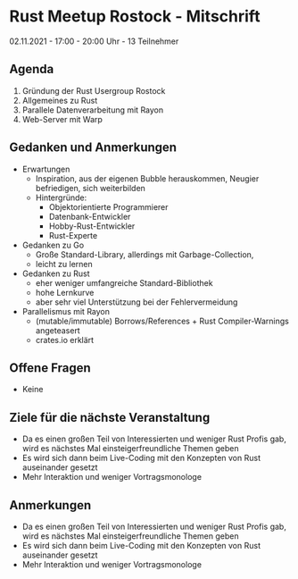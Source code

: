 # Rust Meetup Rostock - Mitschrift

02.11.2021 - 17:00 - 20:00 Uhr - 13 Teilnehmer

## Agenda

1. Gründung der Rust Usergroup Rostock
2. Allgemeines zu Rust
3. Parallele Datenverarbeitung mit Rayon
4. Web-Server mit Warp

## Gedanken und Anmerkungen

- Erwartungen
  - Inspiration, aus der eigenen Bubble herauskommen, Neugier befriedigen, sich weiterbilden
  - Hintergründe:
    - Objektorientierte Programmierer
    - Datenbank-Entwickler
    - Hobby-Rust-Entwickler
    - Rust-Experte
- Gedanken zu Go
  - Große Standard-Library, allerdings mit Garbage-Collection,
  - leicht zu lernen
- Gedanken zu Rust
  - eher weniger umfangreiche Standard-Bibliothek
  - hohe Lernkurve
  - aber sehr viel Unterstützung bei der Fehlervermeidung
- Parallelismus mit Rayon
  - (mutable/immutable) Borrows/References + Rust Compiler-Warnings angeteasert
  - crates.io erklärt

## Offene Fragen

- Keine

## Ziele für die nächste Veranstaltung

- Da es einen großen Teil von Interessierten und weniger Rust Profis gab, wird es nächstes Mal einsteigerfreundliche Themen geben
- Es wird sich dann beim Live-Coding mit den Konzepten von Rust auseinander gesetzt
- Mehr Interaktion und weniger Vortragsmonologe

## Anmerkungen

- Da es einen großen Teil von Interessierten und weniger Rust Profis gab, wird es nächstes Mal einsteigerfreundliche Themen geben
- Es wird sich dann beim Live-Coding mit den Konzepten von Rust auseinander gesetzt
- Mehr Interaktion und weniger Vortragsmonologe
